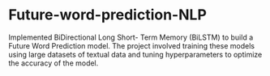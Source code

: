 # Future-word-prediction-NLP
Implemented BiDirectional Long Short- Term Memory (BiLSTM) to build a Future Word Prediction model. The project involved training these models using large datasets of textual data and tuning hyperparameters to optimize the accuracy of the model.
